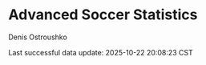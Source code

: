 # Advanced Soccer Statistics
Denis Ostroushko

<!-- gfm -->

Last successful data update: 2025-10-22 20:08:23 CST
